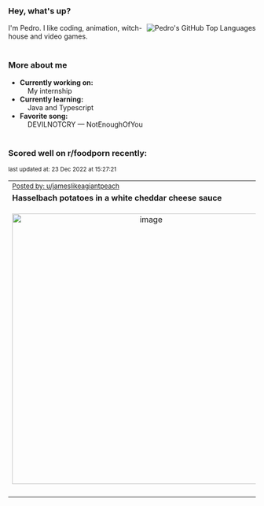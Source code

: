 ### Hey, what's up?
<img align="right" alt="Pedro's GitHub Top Languages" src="https://github-readme-stats.vercel.app/api/top-langs/?username=PedrosUsername&exclude_repo=HW2&layout=compact" />

I'm Pedro. I like coding, animation, witch-house and video games.<br><br>

### More about me
- **Currently working on:**  
&nbsp;&nbsp;&nbsp;&nbsp;My internship
- **Currently learning:**  
&nbsp;&nbsp;&nbsp;&nbsp;Java and Typescript
- **Favorite song:**  
&nbsp;&nbsp;&nbsp;&nbsp;DEVILNOTCRY — NotEnoughOfYou<br><br>

### Scored well on r/foodporn recently:

<p align="left"><sub>last updated at: 23 Dec 2022 at 15:27:21</sub></p>

|   |
| --- |
| <sub>[Posted by: u/jameslikeagiantpeach][source]</sub> |
| **Hasselbach potatoes in a white cheddar cheese sauce** | 
|<p align="center"> <img alt="image" src="https://i.redd.it/2r2ix7787l7a1.jpg" width="550" /> </p>|
|   |

  



  
  
  
[linkedin]: https://linkedin.com/in/pedro-h-r-gomes-8a487b14a/
[gmail]: mailto:pilique11@gmail.com
[source]: https://reddit.com/r/FoodPorn/comments/zt27tc/hasselbach_potatoes_in_a_white_cheddar_cheese/
[redditAPI]: https://www.reddit.com/dev/api/